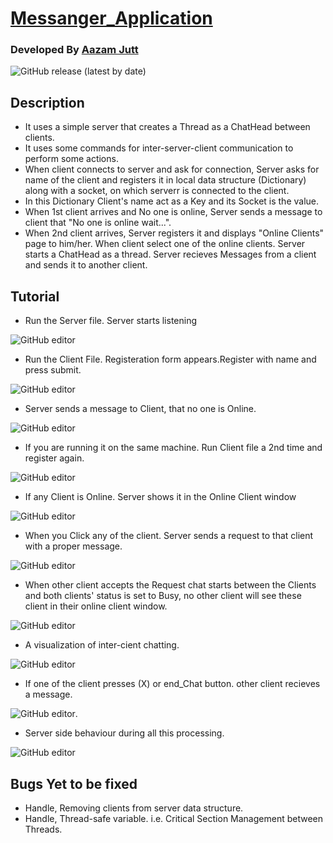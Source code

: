 # 					[Messanger_Application](https://github.com/AazamJutt/Messanger_Application/)



### Developed By [Aazam Jutt](https://github.com/AazamJutt)

![GitHub release (latest by date)](https://img.shields.io/github/v/release/faatehsultan/github-graph-magician?style=social)

## Description

* It uses a simple server that creates a Thread as a ChatHead between clients. 
* It uses some commands for inter-server-client communication to perform some actions.
* When client connects to server and ask for connection, Server asks for name of the client and registers it in local data structure (Dictionary) along with a socket, on which serverr is connected to the client. 
* In this Dictionary Client's name act as a Key and its Socket is the value. 
* When 1st client arrives and No one is online, Server sends a message to client that "No one is online wait...". 
* When 2nd client arrives, Server registers it and displays "Online Clients" page to him/her. When client select one of the online clients. Server starts a ChatHead as a thread. Server recieves Messages from a client and sends it to another client.

## Tutorial

* Run the Server file. Server starts listening

![GitHub editor](tutorial/0.png)

* Run the Client File. Registeration form appears.Register with name and press submit.

![GitHub editor](tutorial/1.png)

* Server sends a message to Client, that no one is Online.

![GitHub editor](tutorial/2.png)

* If you are running it on the same machine. Run Client file  a 2nd time and register again.

![GitHub editor](tutorial/3.png)

* If any Client is Online. Server shows it in the Online Client window

![GitHub editor](tutorial/4.png)

* When  you Click any of the client. Server sends a request to that client with a proper message.

![GitHub editor](tutorial/5.png)

* When other client accepts the Request chat starts between the Clients and both clients' status is set to Busy, no other client will see these client in their online client window.

![GitHub editor](tutorial/6.png)

* A visualization of inter-cient chatting.

![GitHub editor](tutorial/7.png)

* If one of the client presses (X) or end_Chat button. other client recieves a message.

![GitHub editor](tutorial/8.png).

* Server side behaviour during all this processing.

![GitHub editor](tutorial/9.png)
## Bugs Yet to be fixed

* Handle, Removing clients from server data structure.
* Handle, Thread-safe variable. i.e. Critical Section Management between Threads.
